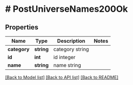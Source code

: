 # # PostUniverseNames200Ok

## Properties

Name | Type | Description | Notes
------------ | ------------- | ------------- | -------------
**category** | **string** | category string | 
**id** | **int** | id integer | 
**name** | **string** | name string | 

[[Back to Model list]](../../README.md#documentation-for-models) [[Back to API list]](../../README.md#documentation-for-api-endpoints) [[Back to README]](../../README.md)



